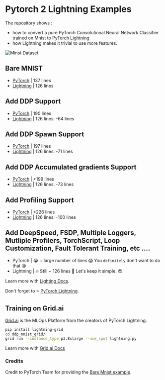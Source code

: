 # Pytorch 2 Lightning Examples

The repository shows :
* how to convert a pure PyTorch Convolutional Neural Network Classifier trained on Mnist to [PyTorch Lightning](https://github.com/PyTorchLightning/pytorch-lightning) 
* how Lightning makes it trivial to use more features.

![Minst Dataset](https://miro.medium.com/max/800/1*LyRlX__08q40UJohhJG9Ow.png)

## Bare MNIST
* [PyTorch](bare_mnist/pytorch.py) | 137 lines 
* [Lightning](bare_mnist/lightning.py) | 126 lines 

## Add DDP Support
* [PyTorch](ddp_mnist/pytorch.py) | 190 lines
* [Lightning](ddp_mnist/lightning.py) | 126 lines: -64 lines

## Add DDP Spawn Support
* [PyTorch](ddp_mnist_spawn/lightning.py) | 197 lines
* [Lightning](ddp_mnist_spawn/lightning.py) | 126 lines: -71 lines

## Add DDP Accumulated gradients Support
* [PyTorch](ddp_mnist_accumulate_gradients/pytorch.py) | +199 lines 
* [Lightning](ddp_mnist_accumulate_gradients/lightning.py) | 126 lines: -73 lines

## Add Profiling Support
* [PyTorch](ddp_profiler_mnist/pytorch.py) | +226 lines 
* [Lightning](ddp_profiler_mnist/lightning.py) | 126 lines: -100 lines

## Add DeepSpeed, FSDP, Multiple Loggers, Mutliple Profilers, TorchScript, Loop Customization, Fault Tolerant Training, etc ....
* PyTorch | :sob: + large number of lines :scream: You `definitely` don't  want to do that :tired_face: 
* Lightning | :fire: Still ~ 126 lines :rocket: Let's keep it simple. :heart_eyes:

Learn more with [Lighting Docs](https://pytorch-lightning.readthedocs.io/en/stable/).

Don't forget to :star: [PyTorch Lightning](https://github.com/PyTorchLightning/pytorch-lightning).

## Training on Grid.ai

[Grid.ai](https://www.grid.ai/) is the MLOps Platform from the creators of PyTorch Lightning. 

```bash
pip install lightning-grid
cd ddp_mnist_grid/
grid run --instance_type p3.8xlarge --use_spot lightning.py
```

Learn more with [Grid.ai Docs](https://docs.grid.ai/platform/about-these-features/multi-node)


### Credits

Credit to PyTorch Team for providing the [Bare Mnist example](https://github.com/pytorch/examples/blob/master/mnist/main.py).
